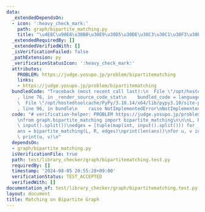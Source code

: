 ```yaml
---
data:
  _extendedDependsOn:
  - icon: ':heavy_check_mark:'
    path: graph/bipartite_matching.py
    title: "\u4E8C\u90E8\u30B0\u30E9\u30D5\u30DE\u30C3\u30C1\u30F3\u30B0"
  _extendedRequiredBy: []
  _extendedVerifiedWith: []
  _isVerificationFailed: false
  _pathExtension: py
  _verificationStatusIcon: ':heavy_check_mark:'
  attributes:
    PROBLEM: https://judge.yosupo.jp/problem/bipartitematching
    links:
    - https://judge.yosupo.jp/problem/bipartitematching
  bundledCode: "Traceback (most recent call last):\n  File \"/opt/hostedtoolcache/PyPy/3.10.14/x64/lib/pypy3.10/site-packages/onlinejudge_verify/documentation/build.py\"\
    , line 76, in _render_source_code_stat\n    bundled_code = language.bundle(\n\
    \  File \"/opt/hostedtoolcache/PyPy/3.10.14/x64/lib/pypy3.10/site-packages/onlinejudge_verify/languages/python.py\"\
    , line 96, in bundle\n    raise NotImplementedError\nNotImplementedError\n"
  code: "# verification-helper: PROBLEM https://judge.yosupo.jp/problem/bipartitematching\n\
    \nfrom graph.bipartite_matching import bipartite_matching\n\n\nL, R, m = map(int,\
    \ input().split())\nedges = [tuple(map(int, input().split())) for _ in range(m)]\n\
    ans = bipartite_matching(L, R, edges)\nprint(len(ans))\nfor u, v in ans:\n   \
    \ print(u, v)\n"
  dependsOn:
  - graph/bipartite_matching.py
  isVerificationFile: true
  path: test/library_checker/graph/bipartitematching.test.py
  requiredBy: []
  timestamp: '2024-08-05 20:55:28+09:00'
  verificationStatus: TEST_ACCEPTED
  verifiedWith: []
documentation_of: test/library_checker/graph/bipartitematching.test.py
layout: document
title: Matching on Bipartite Graph
---
```


